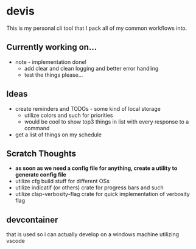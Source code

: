 # devis
This is my personal cli tool that I pack all of my common workflows into.

## Currently working on...
- note - implementation done!
    - add clear and clean logging and better error handling
    - test the things please...

## Ideas
- create reminders and TODOs - some kind of local storage
    - utilize colors and such for priorities
    - would be cool to show top3 things in list with every response to a command
- get a list of things on my schedule

## Scratch Thoughts
- **as soon as we need a config file for anything, create a utility to generate config file**
- utilize cfg build stuff for different OSs
- utilize indicatif (or others) crate for progress bars and such
- utilize clap-verbosity-flag crate for quick implementation of verbosity flag

## devcontainer
that is used so i can actually develop on a windows machine utilizing vscode